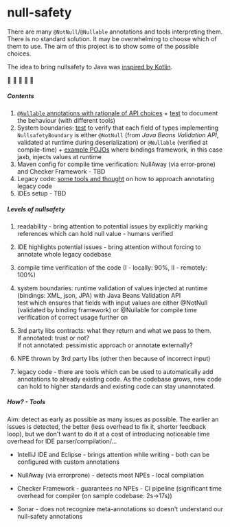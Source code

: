 # null-safety
There are many `@NotNull`/`@Nullable` annotations and tools interpreting them. There is no standard solution.
It may be overwhelming to choose which of them to use. The aim of this project is to 
show some of the possible choices. 

The idea to bring nullsafety to Java was [inspired by Kotlin](inspired_by_kotlin.md).

:construction: :construction: :construction: :construction: :construction:

##### Contents
1. [`@Nullable` annotations with rationale of API choices](src/main/java/org/anyname/nullsafety/package-info.java) + [test](src/test/java/org/anyname/nullsafety/NullableTest.java) to document the behaviour (with different tools)
2. System boundaries: [test](src/test/java/org/anyname/nullsafety/NullsafetyBounderyTest.java) to verify that each field of types implementing `NullsafetyBoundary` is either `@NotNull` (from *Java Beans Validation API*, validated at runtime during deserialization) or `@Nullable` (verified at compile-time) + [example POJOs](src/main/java/org/anyname/xml/) where bindings framework, in this case jaxb, injects values at runtime
3. Maven config for compile time verification: NullAway (via error-prone) and Checker Framework - TBD
4. Legacy code: [some tools and thought](legacy_code.md) on how to approach annotating legacy code
5. IDEs setup - TBD


##### Levels of nullsafety
1. readability - bring attention to potential issues by explicitly marking references which can hold null value - humans verified
2. IDE highlights potential issues - bring attention without forcing to annotate whole legacy codebase
3. compile time verification of the code (I - locally: 90%, II - remotely: 100%)

4. system boundaries: runtime validation of values injected at runtime (bindings: XML, json, JPA) with Java Beans Validation API\
    test which ensures that fields with input values are either @NotNull (validated by binding framework) or @Nullable for compile time verification of correct usage further on
    
5. 3rd party libs contracts: what they return and what we pass to them. \
    If annotated: trust or not? \
    If not annotated: pessimistic approach or annotate externally?
6. NPE thrown by 3rd party libs (other then because of incorrect input)

7. legacy code - there are tools which can be used to automatically add annotations to already existing code. As the codebase grows, new code can hold to higher standards and existing code can stay unannotated.

##### How? - Tools

Aim: detect as early as possible as many issues as possible.
The earlier an issues is detected, the better (less overhead to fix it, shorter feedback loop), but we don't want to do it at a cost of introducing noticeable time overhead for IDE parser/compilation/...

* IntelliJ IDE and Eclipse - brings attention while writing - both can be configured with custom annotations

* NullAway (via errorprone) - detects most NPEs - local compilation
* Checker Framework - guarantees no NPEs - CI pipeline (significant time overhead for compiler (on sample codebase: 2s->17s))

* Sonar - does not recognize meta-annotations so doesn't understand our null-safety annotations
